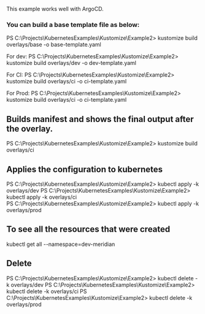 This example works well with ArgoCD.

### You can build a base template file as below:
PS C:\Projects\KubernetesExamples\Kustomize\Example2> kustomize build overlays/base -o base-template.yaml

For dev:
PS C:\Projects\KubernetesExamples\Kustomize\Example2> kustomize build overlays/dev -o dev-template.yaml

For CI:
PS C:\Projects\KubernetesExamples\Kustomize\Example2> kustomize build overlays/ci -o ci-template.yaml

For Prod:
PS C:\Projects\KubernetesExamples\Kustomize\Example2> kustomize build overlays/ci -o ci-template.yaml


## Builds manifest and shows the final output after the overlay.
PS C:\Projects\KubernetesExamples\Kustomize\Example2> kustomize build overlays/ci

## Applies the configuration to kubernetes
PS C:\Projects\KubernetesExamples\Kustomize\Example2> kubectl apply -k  overlays/dev 
PS C:\Projects\KubernetesExamples\Kustomize\Example2> kubectl apply -k  overlays/ci  
PS C:\Projects\KubernetesExamples\Kustomize\Example2> kubectl apply -k  overlays/prod


## To see all the resources that were created
kubectl get all --namespace=dev-meridian 

## Delete 
PS C:\Projects\KubernetesExamples\Kustomize\Example2> kubectl delete -k  overlays/dev
PS C:\Projects\KubernetesExamples\Kustomize\Example2> kubectl delete -k  overlays/ci
PS C:\Projects\KubernetesExamples\Kustomize\Example2> kubectl delete -k  overlays/prod